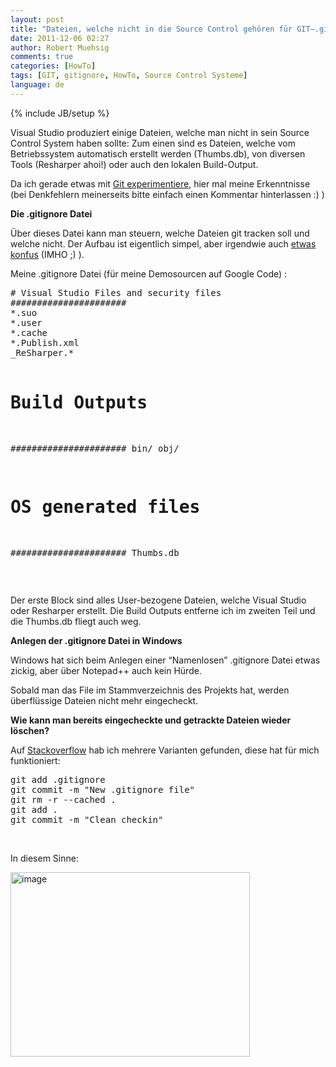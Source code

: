 ```yaml
---
layout: post
title: "Dateien, welche nicht in die Source Control gehören für GIT–.gitignore für bin/obj & co."
date: 2011-12-06 02:27
author: Robert Muehsig
comments: true
categories: [HowTo]
tags: [GIT, gitignore, HowTo, Source Control Systeme]
language: de
---
```

{% include JB/setup %}
<p>Visual Studio produziert einige Dateien, welche man nicht in sein Source Control System haben sollte: Zum einen sind es Dateien, welche vom Betriebssystem automatisch erstellt werden (Thumbs.db), von diversen Tools (Resharper ahoi!) oder auch den lokalen Build-Output.</p> <p>Da ich gerade etwas mit <a href="{{BASE_PATH}}/2011/08/05/einstieg-in-git-fr-net-entwickler/">Git experimentiere</a>, hier mal meine Erkenntnisse (bei Denkfehlern meinerseits bitte einfach einen Kommentar hinterlassen :) )</p> <p><strong>Die .gitignore Datei</strong></p> <p>Über dieses Datei kann man steuern, welche Dateien git tracken soll und welche nicht. Der Aufbau ist eigentlich simpel, aber irgendwie auch <a href="http://stackoverflow.com/questions/1470572/gitignore-ignore-any-bin-directory">etwas konfus</a> (IMHO ;) ).</p> <p>Meine .gitignore Datei (für meine Demosourcen auf Google Code) :</p> <div style="padding-bottom: 0px; margin: 0px; padding-left: 0px; padding-right: 0px; display: inline; float: none; padding-top: 0px" id="scid:812469c5-0cb0-4c63-8c15-c81123a09de7:5414a39c-9da4-453a-b56c-98c41a7b44d2" class="wlWriterEditableSmartContent"><pre name="code" class="c#"># Visual Studio Files and security files
######################
*.suo
*.user
*.cache
*.Publish.xml
_ReSharper.*

# Build Outputs
######################
bin/
obj/

# OS generated files #
######################
Thumbs.db</pre></div>
<p>&nbsp;</p>


<p>Der erste Block sind alles User-bezogene Dateien, welche Visual Studio oder Resharper erstellt. Die Build Outputs entferne ich im zweiten Teil und die Thumbs.db fliegt auch weg.</p>
<p><strong>Anlegen der .gitignore Datei in Windows</strong></p>
<p>Windows hat sich beim Anlegen einer “Namenlosen” .gitignore Datei etwas zickig, aber über Notepad++ auch kein Hürde.</p>
<p>Sobald man das File im Stammverzeichnis des Projekts hat, werden überflüssige Dateien nicht mehr eingecheckt.</p>
<p><strong>Wie kann man bereits eingecheckte und getrackte Dateien wieder löschen?</strong></p>
<p>Auf <a href="http://stackoverflow.com/questions/1139762/gitignore-file-not-ignoring">Stackoverflow</a> hab ich mehrere Varianten gefunden, diese hat für mich funktioniert:</p>
<div style="padding-bottom: 0px; margin: 0px; padding-left: 0px; padding-right: 0px; display: inline; float: none; padding-top: 0px" id="scid:812469c5-0cb0-4c63-8c15-c81123a09de7:127c17f4-3582-4af5-b738-986994bf46f0" class="wlWriterEditableSmartContent"><pre name="code" class="c#">git add .gitignore
git commit -m "New .gitignore file"
git rm -r --cached .
git add .
git commit -m "Clean checkin"</pre></div>
<p>&nbsp;</p>
<p>In diesem Sinne:</p>
<p><a href="{{BASE_PATH}}/assets/wp-images-de/image1422.png"><img style="background-image: none; border-bottom: 0px; border-left: 0px; padding-left: 0px; padding-right: 0px; display: inline; border-top: 0px; border-right: 0px; padding-top: 0px" title="image" border="0" alt="image" src="{{BASE_PATH}}/assets/wp-images-de/image_thumb600.png" width="383" height="295"></a></p>
